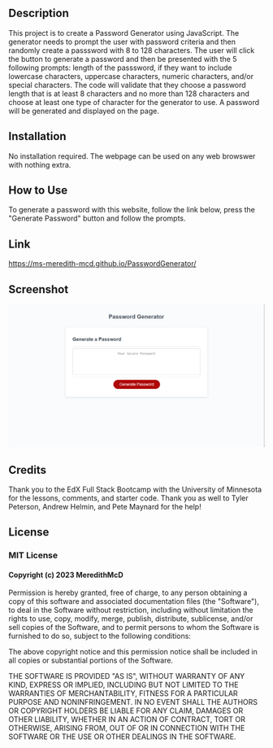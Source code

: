 ## Description

This project is to create a Password Generator using JavaScript.  The generator needs to prompt the user with password criteria and then randomly create a passsword with 8 to 128 characters.   The user will click the button to generate a password and then be presented with the 5 following prompts:  length of the passsword, if they want to include lowercase characters, uppercase characters, numeric characters, and/or special characters.  The code will validate that they choose a password length that is at least 8 characters and no more than 128 characters and choose at least one type of character for the generator to use. A password will be generated and displayed on the page.


## Installation

No installation required. The webpage can be used on any web browswer with nothing extra.


## How to Use

To generate a password with this website, follow the link below, press the "Generate Password" button and follow the prompts.

## Link
https://ms-meredith-mcd.github.io/PasswordGenerator/

## Screenshot
![Screenshot of Password Generator](./assets/images/image.png)


## Credits

Thank you to the EdX Full Stack Bootcamp with the University of Minnesota for the lessons, comments, and starter code.  Thank you as well to Tyler Peterson, Andrew Helmin, and Pete Maynard for the help!

## License

### MIT License

#### Copyright (c) 2023 MeredithMcD

Permission is hereby granted, free of charge, to any person obtaining a copy
of this software and associated documentation files (the "Software"), to deal
in the Software without restriction, including without limitation the rights
to use, copy, modify, merge, publish, distribute, sublicense, and/or sell
copies of the Software, and to permit persons to whom the Software is
furnished to do so, subject to the following conditions:

The above copyright notice and this permission notice shall be included in all
copies or substantial portions of the Software.

THE SOFTWARE IS PROVIDED "AS IS", WITHOUT WARRANTY OF ANY KIND, EXPRESS OR
IMPLIED, INCLUDING BUT NOT LIMITED TO THE WARRANTIES OF MERCHANTABILITY,
FITNESS FOR A PARTICULAR PURPOSE AND NONINFRINGEMENT. IN NO EVENT SHALL THE
AUTHORS OR COPYRIGHT HOLDERS BE LIABLE FOR ANY CLAIM, DAMAGES OR OTHER
LIABILITY, WHETHER IN AN ACTION OF CONTRACT, TORT OR OTHERWISE, ARISING FROM,
OUT OF OR IN CONNECTION WITH THE SOFTWARE OR THE USE OR OTHER DEALINGS IN THE
SOFTWARE.
